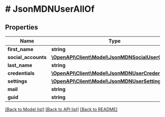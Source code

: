 # # JsonMDNUserAllOf

## Properties

Name | Type | Description | Notes
------------ | ------------- | ------------- | -------------
**first_name** | **string** |  | [optional]
**social_accounts** | [**\OpenAPI\Client\Model\JsonMDNSocialUserObject[]**](JsonMDNSocialUserObject.md) |  | [optional]
**last_name** | **string** |  | [optional]
**credentials** | [**\OpenAPI\Client\Model\JsonMDNUserCredentials**](JsonMDNUserCredentials.md) |  | [optional]
**settings** | [**\OpenAPI\Client\Model\JsonMDNUserSetting[]**](JsonMDNUserSetting.md) |  | [optional]
**mail** | **string** |  | [optional]
**guid** | **string** |  | [optional]

[[Back to Model list]](../../README.md#models) [[Back to API list]](../../README.md#endpoints) [[Back to README]](../../README.md)
